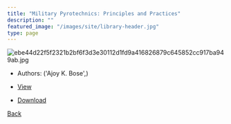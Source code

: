 ```yaml
---
title: "Military Pyrotechnics: Principles and Practices"
description: ""
featured_image: "/images/site/library-header.jpg"
type: page
---
```


![ebe44d22f5f2321b2bf6f3d3e30112d1fd9a416826879c645852cc917ba949ab.jpg](https://drive.google.com/uc?export=view&id=1UgeMPz-dvQMFGxFwYVtD9UP0zlJRDE2l)
* Authors: ('Ajoy K. Bose',)
* [View](https://drive.google.com/uc?export=view&id=1okqEkF_yCJxZ7W26ngUhyaE2MRLfeH9P)

* [Download](https://drive.google.com/uc?export=download&id=1okqEkF_yCJxZ7W26ngUhyaE2MRLfeH9P)

[Back](http://localhost:1313/library/ebooks/
)